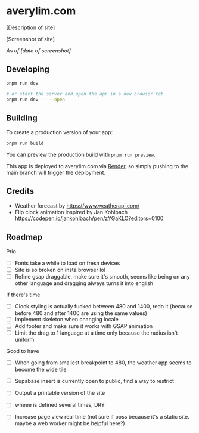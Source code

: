 # averylim.com

[Description of site]

[Screenshot of site]

_As of [date of screenshot]_

## Developing

```bash
pnpm run dev

# or start the server and open the app in a new browser tab
pnpm run dev -- --open
```

## Building

To create a production version of your app:

```bash
pnpm run build
```

You can preview the production build with `pnpm run preview`.

This app is deployed to averylim.com via [Render](todo-add-url), so simply pushing to the main branch will trigger the deployment.

## Credits

- Weather forecast by https://www.weatherapi.com/
- Flip clock animation inspired by Jan Kohlbach https://codepen.io/jankohlbach/pen/zYGaKLO?editors=0100

## Roadmap

Prio

- [ ] Fonts take a while to load on fresh devices
- [ ] Site is so broken on insta browser lol
- [ ] Refine gsap draggable, make sure it's smooth, seems like being on any other language and dragging always turns it into english

If there's time

- [ ] Clock styling is actually fucked between 480 and 1400, redo it (because before 480 and after 1400 are using the same values)
- [ ] Implement skeleton when changing locale
- [ ] Add footer and make sure it works with GSAP animation
- [ ] Limit the drag to 1 language at a time only because the radius isn't uniform

Good to have

- [ ] When going from smallest breakpoint to 480, the weather app seems to become the wide tile
- [ ] Supabase insert is currently open to public, find a way to restrict
- [ ] Output a printable version of the site
- [ ] wheee is defined several times, DRY

- [ ] Increase page view real time (not sure if poss because it's a static site. maybe a web worker might be helpful here?)
